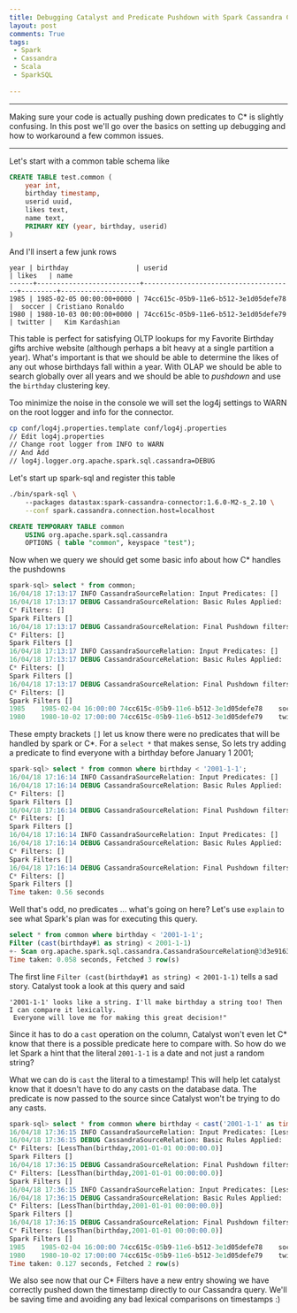 ```yaml
---
title: Debugging Catalyst and Predicate Pushdown with Spark Cassandra Connector
layout: post
comments: True
tags:
 - Spark
 - Cassandra
 - Scala
 - SparkSQL
 
---
```


---
Making sure your code is actually pushing down predicates to C* is slightly confusing. In this
post we'll go over the basics on setting up debugging and how to workaround a few common issues.


---

Let's start with a common table schema like 

```sql
CREATE TABLE test.common (
    year int,
    birthday timestamp,
    userid uuid,
    likes text,
    name text,
    PRIMARY KEY (year, birthday, userid)
)
```

And I'll insert a few junk rows

    year | birthday                 | userid                               | likes   | name
    ------+--------------------------+--------------------------------------+---------+-------------------
    1985 | 1985-02-05 00:00:00+0000 | 74cc615c-05b9-11e6-b512-3e1d05defe78 |  soccer | Cristiano Ronaldo
    1980 | 1980-10-03 00:00:00+0000 | 74cc615c-05b9-11e6-b512-3e1d05defe79 | twitter |   Kim Kardashian

This table is perfect for satisfying OLTP lookups for my Favorite Birthday gifts archive website 
(although perhaps a bit heavy at a single partition a year). What's important is that we should 
be able to determine the likes of any out whose birthdays fall within a year. With OLAP we should 
be able to search globally over all years and we should be able to *pushdown* and use the 
`birthday` clustering key.

Too minimize the noise in the console we will set the log4j settings to WARN on the root logger
and info for the connector.

```sh
cp conf/log4j.properties.template conf/log4j.properties
// Edit log4j.properties
// Change root logger from INFO to WARN 
// And Add
// log4j.logger.org.apache.spark.sql.cassandra=DEBUG

```

Let's start up spark-sql and register this table

```sh
./bin/spark-sql \   
    --packages datastax:spark-cassandra-connector:1.6.0-M2-s_2.10 \
    --conf spark.cassandra.connection.host=localhost
```

```sql
CREATE TEMPORARY TABLE common 
    USING org.apache.spark.sql.cassandra 
    OPTIONS ( table "common", keyspace "test");
```

Now when we query we should get some basic info about how C* handles the pushdowns

```sql
spark-sql> select * from common;
16/04/18 17:13:17 INFO CassandraSourceRelation: Input Predicates: []
16/04/18 17:13:17 DEBUG CassandraSourceRelation: Basic Rules Applied:
C* Filters: []
Spark Filters []
16/04/18 17:13:17 DEBUG CassandraSourceRelation: Final Pushdown filters:
C* Filters: []
Spark Filters []
16/04/18 17:13:17 INFO CassandraSourceRelation: Input Predicates: []
16/04/18 17:13:17 DEBUG CassandraSourceRelation: Basic Rules Applied:
C* Filters: []
Spark Filters []
16/04/18 17:13:17 DEBUG CassandraSourceRelation: Final Pushdown filters:
C* Filters: []
Spark Filters []
1985	1985-02-04 16:00:00	74cc615c-05b9-11e6-b512-3e1d05defe78	soccer	Cristiano Ronaldo
1980	1980-10-02 17:00:00	74cc615c-05b9-11e6-b512-3e1d05defe79	twitter	Kim Kardashian
```

These empty brackets `[]` let us know there were no predicates that will be handled by spark
or C*. For a `select *` that makes sense, So lets try adding a predicate to find everyone with 
a birthday before January 1 2001;

```sql
spark-sql> select * from common where birthday < '2001-1-1';
16/04/18 17:16:14 INFO CassandraSourceRelation: Input Predicates: []
16/04/18 17:16:14 DEBUG CassandraSourceRelation: Basic Rules Applied:
C* Filters: []
Spark Filters []
16/04/18 17:16:14 DEBUG CassandraSourceRelation: Final Pushdown filters:
C* Filters: []
Spark Filters []
16/04/18 17:16:14 INFO CassandraSourceRelation: Input Predicates: []
16/04/18 17:16:14 DEBUG CassandraSourceRelation: Basic Rules Applied:
C* Filters: []
Spark Filters []
16/04/18 17:16:14 DEBUG CassandraSourceRelation: Final Pushdown filters:
C* Filters: []
Spark Filters []
Time taken: 0.56 seconds                                                                                     
```

Well that's odd, no predicates ... what's going on here? 
Let's use `explain` to see what Spark's plan was for executing this query.

```sql
select * from common where birthday < '2001-1-1';
Filter (cast(birthday#1 as string) < 2001-1-1)
+- Scan org.apache.spark.sql.cassandra.CassandraSourceRelation@3d3e9163[year#0,birthday#1,userid#2,likes#3,name#4]
Time taken: 0.058 seconds, Fetched 3 row(s)
```

The first line `Filter (cast(birthday#1 as string) < 2001-1-1)` tells a sad story. Catalyst took
a look at this query and said 
    
    '2001-1-1' looks like a string. I'll make birthday a string too! Then I can compare it lexically. 
     Everyone will love me for making this great decision!" 
     
Since it has to  do a `cast` operation on the column, Catalyst won't even let 
C* know that there is a possible  predicate here to compare with. So how do we let Spark a hint 
that the literal `2001-1-1` is a date and not just a random string? 

What we can do is `cast` the literal to a timestamp! This will help let catalyst know that it doesn't
 have to do any casts on the database data. The predicate is now passed to the 
source since Catalyst won't be trying to do any casts.

```sql
spark-sql> select * from common where birthday < cast('2001-1-1' as timestamp);
16/04/18 17:36:15 INFO CassandraSourceRelation: Input Predicates: [LessThan(birthday,2001-01-01 00:00:00.0)]
16/04/18 17:36:15 DEBUG CassandraSourceRelation: Basic Rules Applied:
C* Filters: [LessThan(birthday,2001-01-01 00:00:00.0)]
Spark Filters []
16/04/18 17:36:15 DEBUG CassandraSourceRelation: Final Pushdown filters:
C* Filters: [LessThan(birthday,2001-01-01 00:00:00.0)]
Spark Filters []
16/04/18 17:36:15 INFO CassandraSourceRelation: Input Predicates: [LessThan(birthday,2001-01-01 00:00:00.0)]
16/04/18 17:36:15 DEBUG CassandraSourceRelation: Basic Rules Applied:
C* Filters: [LessThan(birthday,2001-01-01 00:00:00.0)]
Spark Filters []
16/04/18 17:36:15 DEBUG CassandraSourceRelation: Final Pushdown filters:
C* Filters: [LessThan(birthday,2001-01-01 00:00:00.0)]
Spark Filters []
1985	1985-02-04 16:00:00	74cc615c-05b9-11e6-b512-3e1d05defe78	soccer	Cristiano Ronaldo
1980	1980-10-02 17:00:00	74cc615c-05b9-11e6-b512-3e1d05defe79	twitter	Kim Kardashian
Time taken: 0.127 seconds, Fetched 2 row(s)
```

We also see now that our C* Filters have a new entry showing we have correctly pushed down the
timestamp directly to our Cassandra query. We'll be saving time and avoiding any bad lexical 
comparisons on timestamps :)




